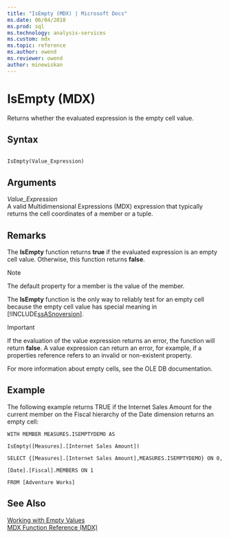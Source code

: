 ```yaml
---
title: "IsEmpty (MDX) | Microsoft Docs"
ms.date: 06/04/2018
ms.prod: sql
ms.technology: analysis-services
ms.custom: mdx
ms.topic: reference
ms.author: owend
ms.reviewer: owend
author: minewiskan
---
```

# IsEmpty (MDX)


  Returns whether the evaluated expression is the empty cell value.  
  
## Syntax  
  
```  
  
IsEmpty(Value_Expression)   
```  
  
## Arguments  
 *Value_Expression*  
 A valid Multidimensional Expressions (MDX) expression that typically returns the cell coordinates of a member or a tuple.  
  
## Remarks  
 The **IsEmpty** function returns **true** if the evaluated expression is an empty cell value. Otherwise, this function returns **false**.  
  
> [!NOTE]  
>  The default property for a member is the value of the member.  
  
 The **IsEmpty** function is the only way to reliably test for an empty cell because the empty cell value has special meaning in [!INCLUDE[ssASnoversion](../includes/ssasnoversion-md.md)].  
  
> [!IMPORTANT]  
>  If the evaluation of the value expression returns an error, the function will return **false**. A value expression can return an error, for example, if a properties reference refers to an invalid or non-existent property.  
  
 For more information about empty cells, see the OLE DB documentation.  
  
## Example  
 The following example returns TRUE if the Internet Sales Amount for the current member on the Fiscal hierarchy of the Date dimension returns an empty cell:  
  
 `WITH MEMBER MEASURES.ISEMPTYDEMO AS`  
  
 `IsEmpty([Measures].[Internet Sales Amount])`  
  
 `SELECT {[Measures].[Internet Sales Amount],MEASURES.ISEMPTYDEMO} ON 0,`  
  
 `[Date].[Fiscal].MEMBERS ON 1`  
  
 `FROM [Adventure Works]`  
  
## See Also  
 [Working with Empty Values](../mdx/working-with-empty-values.md)   
 [MDX Function Reference &#40;MDX&#41;](../mdx/mdx-function-reference-mdx.md)  
  
  

